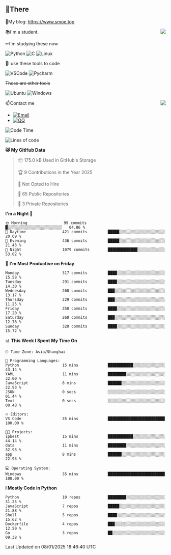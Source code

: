 
## 👏There

📰My blog: https://www.smoe.top

<img align="right" src="https://github-readme-stats.vercel.app/api/top-langs/?username=AkashiCoin"/>


📚I'm a student.

✏I'm studying these now

![Python](https://img.shields.io/badge/-Python-blue?style=flat-square&logo=Python&logoColor=fff)
![C](https://img.shields.io/badge/-C-585858?style=flat-square&logo=C&logoColor=fff)
![Linux](https://img.shields.io/badge/-Linux-black?style=flat-square&logo=Linux&logoColor=fff)

🔨I use these tools to code

![VSCode](https://img.shields.io/badge/-VSCode-blue?style=flat-square&logo=visualstudiocode&logoColor=fff)
![Pycharm](https://img.shields.io/badge/-Pycharm-green?style=flat-square&logo=pycharm&logoColor=fff)

 ~~These are other tools~~

![Ubuntu](https://img.shields.io/badge/-Ubuntu-orange?style=flat-square&logo=Ubuntu&logoColor=fff)
![Windows](https://img.shields.io/badge/-Windows-blue?style=flat-square&logo=Windows&logoColor=fff)

<img align="right" src="https://github-readme-stats.vercel.app/api?username=AkashiCoin" />


📫Contact me

* [![Email](https://img.shields.io/badge/Email-l1040186796@gmail.com-1?style=social&logoColor=fff)](mailto:l1040186796@gmail.com)
* [![QQ](https://img.shields.io/badge/QQ-1040186796-1?style=social&logoColor=fff)](tencent://AddContact/?fromId=45&fromSubId=1&subcmd=all&uin=1040186796&website=www.oicqzone.com)

<!--START_SECTION:waka-->
![Code Time](http://img.shields.io/badge/Code%20Time-1%2C373%20hrs%2026%20mins-blue)

![Lines of code](https://img.shields.io/badge/From%20Hello%20World%20I%27ve%20Written-379.4%20thousand%20lines%20of%20code-blue)

**🐱 My GitHub Data** 

> 📦 175.0 kB Used in GitHub's Storage 
 > 
> 🏆 9 Contributions in the Year 2025
 > 
> 🚫 Not Opted to Hire
 > 
> 📜 65 Public Repositories 
 > 
> 🔑 3 Private Repositories 
 > 
**I'm a Night 🦉** 

```text
🌞 Morning                99 commits          █░░░░░░░░░░░░░░░░░░░░░░░░   04.86 % 
🌆 Daytime                421 commits         █████░░░░░░░░░░░░░░░░░░░░   20.69 % 
🌃 Evening                436 commits         █████░░░░░░░░░░░░░░░░░░░░   21.43 % 
🌙 Night                  1079 commits        █████████████░░░░░░░░░░░░   53.02 % 
```
📅 **I'm Most Productive on Friday** 

```text
Monday                   317 commits         ████░░░░░░░░░░░░░░░░░░░░░   15.58 % 
Tuesday                  291 commits         ████░░░░░░░░░░░░░░░░░░░░░   14.30 % 
Wednesday                268 commits         ███░░░░░░░░░░░░░░░░░░░░░░   13.17 % 
Thursday                 229 commits         ███░░░░░░░░░░░░░░░░░░░░░░   11.25 % 
Friday                   350 commits         ████░░░░░░░░░░░░░░░░░░░░░   17.20 % 
Saturday                 260 commits         ███░░░░░░░░░░░░░░░░░░░░░░   12.78 % 
Sunday                   320 commits         ████░░░░░░░░░░░░░░░░░░░░░   15.72 % 
```


📊 **This Week I Spent My Time On** 

```text
🕑︎ Time Zone: Asia/Shanghai

💬 Programming Languages: 
Python                   15 mins             ███████████░░░░░░░░░░░░░░   43.14 % 
YAML                     11 mins             ████████░░░░░░░░░░░░░░░░░   32.00 % 
JavaScript               8 mins              ██████░░░░░░░░░░░░░░░░░░░   22.93 % 
JSON                     0 secs              ░░░░░░░░░░░░░░░░░░░░░░░░░   01.44 % 
Text                     0 secs              ░░░░░░░░░░░░░░░░░░░░░░░░░   00.48 % 

🔥 Editors: 
VS Code                  35 mins             █████████████████████████   100.00 % 

🐱‍💻 Projects: 
ipbest                   15 mins             ███████████░░░░░░░░░░░░░░   44.14 % 
data                     11 mins             ████████░░░░░░░░░░░░░░░░░   32.93 % 
app                      8 mins              ██████░░░░░░░░░░░░░░░░░░░   22.93 % 

💻 Operating System: 
Windows                  35 mins             █████████████████████████   100.00 % 
```

**I Mostly Code in Python** 

```text
Python                   10 repos            ████████░░░░░░░░░░░░░░░░░   31.25 % 
JavaScript               7 repos             █████░░░░░░░░░░░░░░░░░░░░   21.88 % 
Shell                    5 repos             ████░░░░░░░░░░░░░░░░░░░░░   15.62 % 
Dockerfile               4 repos             ███░░░░░░░░░░░░░░░░░░░░░░   12.50 % 
Go                       3 repos             ██░░░░░░░░░░░░░░░░░░░░░░░   09.38 % 
```




 Last Updated on 08/01/2025 18:46:40 UTC
<!--END_SECTION:waka-->
